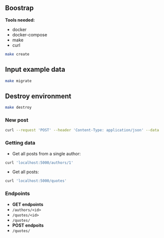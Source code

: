## Boostrap

**Tools needed:**
- docker
- docker-compose
- make
- curl

```bash
make create
```
## Input example data

```bash
make migrate
```
## Destroy environment

```bash
make destroy
```

### New post

```bash
curl --request 'POST' --header 'Content-Type: application/json' --data '{"author":"Peter Hintjens","content":"Simplicity is always better than functionality."}' 'localhost:5000/quotes/'
```

### Getting data

- Get all posts from a single author:
```bash
curl 'localhost:5000/authors/1'
```

- Get all posts:
```bash
curl 'localhost:5000/quotes'
```

### Endpoints

- **GET endpoints**
 - `/authors/<id>`
 - `/quotes/<id>`
 - `/quotes/`
- **POST endpoits**
 - `/quotes/`
